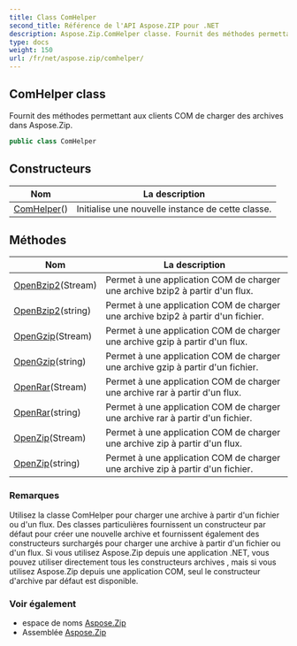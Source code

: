 ```yaml
---
title: Class ComHelper
second_title: Référence de l'API Aspose.ZIP pour .NET
description: Aspose.Zip.ComHelper classe. Fournit des méthodes permettant aux clients COM de charger des archives dans Aspose.Zip.
type: docs
weight: 150
url: /fr/net/aspose.zip/comhelper/
---
```

## ComHelper class

Fournit des méthodes permettant aux clients COM de charger des archives dans Aspose.Zip.

```csharp
public class ComHelper
```

## Constructeurs

| Nom | La description |
| --- | --- |
| [ComHelper](comhelper/)() | Initialise une nouvelle instance de cette classe. |

## Méthodes

| Nom | La description |
| --- | --- |
| [OpenBzip2](../../aspose.zip/comhelper/openbzip2/#openbzip2)(Stream) | Permet à une application COM de charger une archive bzip2 à partir d'un flux. |
| [OpenBzip2](../../aspose.zip/comhelper/openbzip2/#openbzip2_1)(string) | Permet à une application COM de charger une archive bzip2 à partir d'un fichier. |
| [OpenGzip](../../aspose.zip/comhelper/opengzip/#opengzip)(Stream) | Permet à une application COM de charger une archive gzip à partir d'un flux. |
| [OpenGzip](../../aspose.zip/comhelper/opengzip/#opengzip_1)(string) | Permet à une application COM de charger une archive gzip à partir d'un fichier. |
| [OpenRar](../../aspose.zip/comhelper/openrar/#openrar)(Stream) | Permet à une application COM de charger une archive rar à partir d'un flux. |
| [OpenRar](../../aspose.zip/comhelper/openrar/#openrar_1)(string) | Permet à une application COM de charger une archive rar à partir d'un fichier. |
| [OpenZip](../../aspose.zip/comhelper/openzip/#openzip)(Stream) | Permet à une application COM de charger une archive zip à partir d'un flux. |
| [OpenZip](../../aspose.zip/comhelper/openzip/#openzip_1)(string) | Permet à une application COM de charger une archive zip à partir d'un fichier. |

### Remarques

Utilisez la classe ComHelper pour charger une archive à partir d'un fichier ou d'un flux. Des classes particulières fournissent un constructeur par défaut pour créer une nouvelle archive et fournissent également des constructeurs surchargés pour charger une archive à partir d'un fichier ou d'un flux. Si vous utilisez Aspose.Zip depuis une application .NET, vous pouvez utiliser directement tous les constructeurs archives , mais si vous utilisez Aspose.Zip depuis une application COM, seul le constructeur d'archive par défaut est disponible.

### Voir également

* espace de noms [Aspose.Zip](../../aspose.zip/)
* Assemblée [Aspose.Zip](../../)


